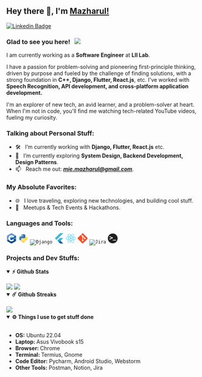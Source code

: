 ## Hey there 👋, I'm [Mazharul!](https://github.com/cloud-007/)


[![Linkedin Badge](https://img.shields.io/badge/-LinkedIn-0e76a8?style=flat-square&logo=Linkedin&logoColor=white)](https://www.linkedin.com/in/-mazharulislam-/)

### Glad to see you here! &nbsp; ![](https://komarev.com/ghpvc/?username=cloud-007)

I am currently working as a <b>Software Engineer</b> at <b>LII Lab</b>.

I have a passion for problem-solving and pioneering first-principle thinking, driven by purpose and fueled by the challenge of finding solutions, with a strong foundation in <b>C++, Django, Flutter, React.js</b>, etc. I've worked with <b>Speech Recognition, API development, and cross-platform application development.</b>

I'm an explorer of new tech, an avid learner, and a problem-solver at heart. When I'm not in code, you'll find me watching tech-related YouTube videos, fueling my curiosity.

### Talking about Personal Stuff:

- 🛠 &nbsp; I’m currently working with <b>Django, Flutter, React.js</b> etc.
- 🚀 &nbsp; I’m currently exploring <b>System Design, Backend Development, Design Patterns</b>.
- 📫 &nbsp; Reach me out: <b><i>mie.mazharul@gmail.com</i></b>.

### My Absolute Favorites:

- 🌐 &nbsp; I love traveling, exploring new technologies, and building cool stuff.
- 🍕 &nbsp; Meetups & Tech Events & Hackathons.

### Languages and Tools:

<code><img height="27" src="https://raw.githubusercontent.com/devicons/devicon/master/icons/cplusplus/cplusplus-original.svg" alt="C++"></code>
<code><img height="27" src="https://raw.githubusercontent.com/devicons/devicon/master/icons/python/python-original.svg" alt="Python"></code>
<code><img height="30" src="https://cdn.worldvectorlogo.com/logos/django-community.svg" alt="Django"></code>
<code><img height="27" src="https://raw.githubusercontent.com/devicons/devicon/master/icons/flutter/flutter-original.svg" alt="Flutter"></code>
<code><img height="27" src="https://raw.githubusercontent.com/devicons/devicon/master/icons/react/react-original.svg" alt="ReactJS"></code>
<code><img height="27" src="https://raw.githubusercontent.com/devicons/devicon/master/icons/git/git-original.svg" alt="Git"></code>
<code><img height="27" src="https://cdn.worldvectorlogo.com/logos/jira-1.svg" alt="Jira"></code>
<code><img height="27" src="https://raw.githubusercontent.com/github/explore/80688e429a7d4ef2fca1e82350fe8e3517d3494d/topics/terminal/terminal.png" alt="Terminal"></code>


### Projects and Dev Stuffs:

<details open>
  <summary><b>⚡ Github Stats</b></summary>

  <br />
  <img height="180em" src="https://github-readme-stats.vercel.app/api?username=cloud-007&show_icons=true&count_private=true&theme=dark" />
  <img height="180em" src="https://github-readme-stats.vercel.app/api/top-langs/?username=cloud-007&exclude_repo=KNN-Image-Classification&show_icons=true&hide_border=false&layout=compact&langs_count=8&theme=dark"/>
</details>

<details open>
  <summary><b>☄️ Github Streaks</b></summary>

  <br />
  <img height="180em" src="https://github-readme-streak-stats.herokuapp.com/?user=cloud-007&hide_border=false&theme=dark" />
</details>

<details open>
  <br />
  <summary><b>⚙️ Things I use to get stuff done</b></summary>
  	<ul>
  	    <li><b>OS:</b> Ubuntu 22.04</li>
	    <li><b>Laptop: </b> Asus Vivobook s15</li>
  	    <li><b>Browser: </b> Chrome</li>
	    <li><b>Terminal: </b> Termius, Gnome</li>
	    <li><b>Code Editor:</b> Pycharm, Android Studio, Webstorm</li>
 	    <li><b>Other Tools:</b> Postman, Notion, Jira</li>
	</ul>
</details>

#

